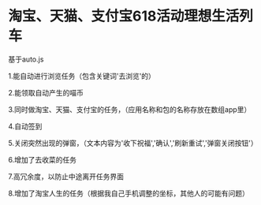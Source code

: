 # 淘宝、天猫、支付宝618活动理想生活列车
基于auto.js

1.能自动进行浏览任务（包含关键词'去浏览'的）

2.能领取自动产生的喵币

3.同时做淘宝、天猫、支付宝的任务，（应用名称和包的名称存放在数组app里）

4.自动签到

5.关闭突然出现的弹窗，（文本内容为'收下祝福','确认','刷新重试','弹窗关闭按钮'）

6.增加了去收菜的任务

7.高冗余度，以防止中途离开任务界面

8.增加了淘宝人生的任务（根据我自己手机调整的坐标，其他人的可能有问题）
